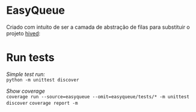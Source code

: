 # EasyQueue
Criado com intuito de ser a camada de abstração de filas para
substituir o projeto [hived](https://bitbucket.org/sievetech/hived):

# Run tests
*Simple test run:*  
`python -m unittest discover`

*Show coverage*  
`coverage run --source=easyqueue --omit=easyqueue/tests/* -m unittest discover`
`coverage report -m`
